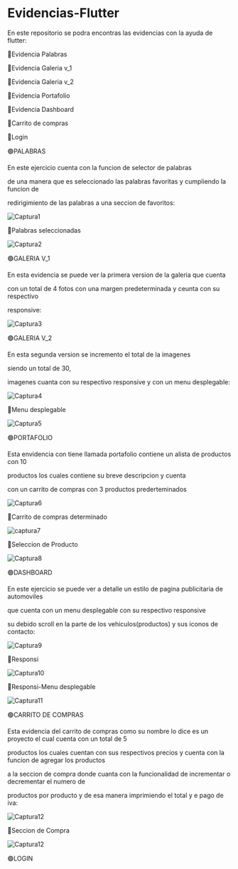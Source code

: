 # Evidencias-Flutter

En este repositorio se podra encontras las evidencias  con la ayuda de flutter:

🔴Evidencia Palabras

🔴Evidencia Galeria v_1

🔴Evidencia Galeria v_2

🔴Evidencia Portafolio

🔴Evidencia Dashboard

🔴Carrito de compras 

🔴Login


🟢PALABRAS

En este ejercicio cuenta con la funcion de selector de palabras

de una manera que es seleccionado las palabras favoritas y cumpliendo la funcion de 

redirigimiento de las palabras a una seccion de favoritos:


![Captura1](https://user-images.githubusercontent.com/111257572/208952007-32ddc487-8260-4667-ad35-2c26ed80ca13.PNG)

🔴Palabras seleccionadas

![Captura2](https://user-images.githubusercontent.com/111257572/208953197-bacdaa8d-833b-4ee2-b897-dd3a6b20b7b0.PNG)

🟢GALERIA V_1

En esta evidencia se puede ver la primera version de la galeria que cuenta 

con un total de 4 fotos con una margen predeterminada y ceunta con su respectivo

responsive:

![Captura3](https://user-images.githubusercontent.com/111257572/208954652-2d19b1a2-45ae-458a-9ada-3017d81d5e88.PNG)

🟢GALERIA V_2

En esta segunda version se incremento el total de la imagenes 

siendo un total de 30,

imagenes cuanta con su respectivo responsive y con un menu desplegable:

![Captura4](https://user-images.githubusercontent.com/111257572/208955554-ac8ca515-3929-4fa2-ab27-d9b01ee5c099.PNG)

🔴Menu desplegable

![Captura5](https://user-images.githubusercontent.com/111257572/208956281-5cb9b51f-5e9b-497b-a2d1-a4ffd4d62705.PNG)

🟢PORTAFOLIO

Esta envidencia con tiene llamada portafolio contiene un alista de productos con 10 

productos los cuales contiene su breve descripcion y cuenta

con un carrito de compras con 3 productos prederteminados

![Captura6](https://user-images.githubusercontent.com/111257572/208957871-a48d0124-1c1d-4f7e-8049-3fdc246b2fd7.PNG)

🔴Carrito de compras determinado

![captura7](https://user-images.githubusercontent.com/111257572/208958531-b583b66f-8f5d-437a-b127-29e9f556f931.PNG)


🔴Seleccion de Producto

![Captura8](https://user-images.githubusercontent.com/111257572/208958567-4b4333d6-4332-4b28-9f60-d85769c5d5d0.PNG)

🟢DASHBOARD

En este ejercicio se puede ver a detalle un estilo de pagina publicitaria de automoviles

que cuenta con un menu desplegable con su respectivo responsive

su debido scroll en la parte de los vehiculos(productos) y sus iconos de contacto:

![Captura9](https://user-images.githubusercontent.com/111257572/208961921-a95e9e90-c679-4348-8bbe-7da9eeb815bd.PNG)

🔴Responsi

![Captura10](https://user-images.githubusercontent.com/111257572/208965048-c4ddce2f-5d36-460e-bf46-c767b6284c92.PNG)

🔴Responsi-Menu desplegable

![Captura11](https://user-images.githubusercontent.com/111257572/208965766-bab5931f-911e-47e0-aa9c-3d0b1d05f9f6.PNG)

🟢CARRITO DE COMPRAS

Esta evidencia del carrito de compras como su nombre lo dice es un proyecto el cual cuenta con un total de 5 

productos los cuales cuentan con sus respectivos precios y cuenta con la funcion de agregar los productos 

a la seccion de compra donde cuanta con la funcionalidad de incrementar o decrementar el numero de 

productos por producto y de esa manera imprimiendo el total y e pago de iva:

![Captura12](https://user-images.githubusercontent.com/111257572/208967698-64c930ba-c937-4c9e-a1fc-b8e7e6430ae8.PNG)

🔴Seccion de Compra

![Captura12](https://user-images.githubusercontent.com/111257572/208969170-ab2ae4ae-bd32-41ae-a689-ac1c4dc4c42d.PNG)

🟢LOGIN










